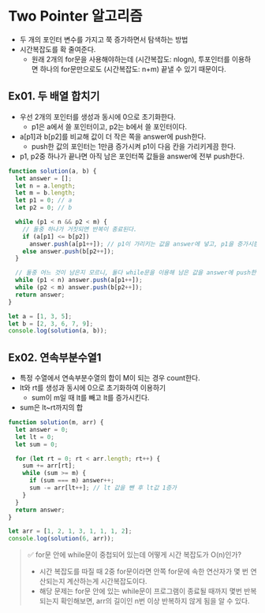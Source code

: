 # Two Pointer 알고리즘

- 두 개의 포인터 변수를 가지고 쭉 증가하면서 탐색하는 방법
- 시간복잡도를 확 줄여준다.
  - 원래 2개의 for문을 사용해야하는데 (시간복잡도: nlogn), 투포인터를 이용하면 하나의 for문만으로도 (시간복잡도: n+m) 끝낼 수 있기 때문이다.

## Ex01. 두 배열 합치기

- 우선 2개의 포인터를 생성과 동시에 0으로 초기화한다.
  - p1은 a에서 쓸 포인터이고, p2는 b에서 쓸 포인터이다.
- a[p1]과 b[p2]를 비교해 값이 더 작은 쪽을 answer에 push한다.
  - push한 값의 포인터는 1만큼 증가시켜 p1이 다음 칸을 가리키게끔 한다.
- p1, p2중 하나가 끝나면 아직 남은 포인터쪽 값들을 answer에 전부 push한다.

```js
function solution(a, b) {
  let answer = [];
  let n = a.length;
  let m = b.length;
  let p1 = 0; // a
  let p2 = 0; // b

  while (p1 < n && p2 < m) {
    // 둘중 하나가 거짓되면 반복이 종료된다.
    if (a[p1] <= b[p2])
      answer.push(a[p1++]); // p1이 가리키는 값을 answer에 넣고, p1을 증가시킴
    else answer.push(b[p2++]);
  }

  // 둘중 어느 것이 남은지 모르니, 둘다 while문을 이용해 남은 값을 answer에 push한다.
  while (p1 < n) answer.push(a[p1++]);
  while (p2 < m) answer.push(b[p2++]);
  return answer;
}

let a = [1, 3, 5];
let b = [2, 3, 6, 7, 9];
console.log(solution(a, b));
```

## Ex02. 연속부분수열1

- 특정 수열에서 연속부분수열의 합이 M이 되는 경우 count한다.
- lt와 rt를 생성과 동시에 0으로 초기화하여 이용하기
  - sum이 m일 때 lt를 빼고 lt를 증가시킨다.
- sum은 lt~rt까지의 합

```js
function solution(m, arr) {
  let answer = 0;
  let lt = 0;
  let sum = 0;

  for (let rt = 0; rt < arr.length; rt++) {
    sum += arr[rt];
    while (sum >= m) {
      if (sum === m) answer++;
      sum -= arr[lt++]; // lt 값을 뺀 후 lt값 1증가
    }
  }
  return answer;
}

let arr = [1, 2, 1, 3, 1, 1, 1, 2];
console.log(solution(6, arr));
```

> ✅ for문 안에 while문이 중첩되어 있는데 어떻게 시간 복잡도가 O(n)인가?
>
> - 시간 복잡도를 따질 때 2중 for문이라면 안쪽 for문에 속한 연산자가 몇 번 연산되는지 계산하는게 시간복잡도이다.
> - 해당 문제는 for문 안에 있는 while문이 프로그램이 종료될 때까지 몇번 반복되는지 확인해보면, arr의 길이인 n번 이상 반복하지 않게 됨을 알 수 있다.
